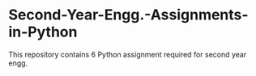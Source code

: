 # Second-Year-Engg.-Assignments-in-Python
This repository contains 6 Python assignment required for second year engg. 
